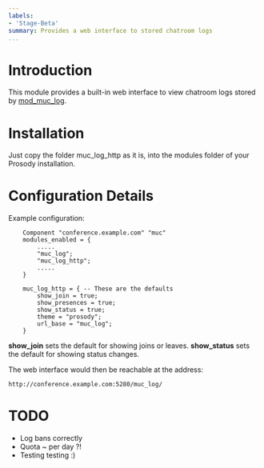 ```yaml
---
labels:
- 'Stage-Beta'
summary: Provides a web interface to stored chatroom logs
...
```


Introduction
============

This module provides a built-in web interface to view chatroom logs
stored by [mod\_muc\_log](mod_muc_log.md).

Installation
============

Just copy the folder muc\_log\_http as it is, into the modules folder of
your Prosody installation.

Configuration Details
=====================

Example configuration:

        Component "conference.example.com" "muc"
        modules_enabled = {
            .....
            "muc_log";
            "muc_log_http";
            .....
        }

        muc_log_http = { -- These are the defaults
            show_join = true;
            show_presences = true;
            show_status = true;
            theme = "prosody";
            url_base = "muc_log";
        }

**show\_join** sets the default for showing joins or leaves.
**show\_status** sets the default for showing status changes.

The web interface would then be reachable at the address:

    http://conference.example.com:5280/muc_log/

TODO
====

-   Log bans correctly
-   Quota \~ per day ?!
-   Testing testing :)
